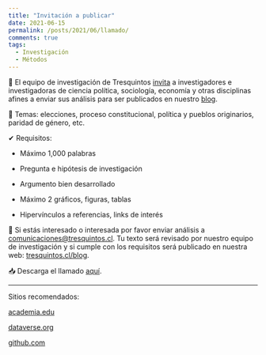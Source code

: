 ```yaml
---
title: "Invitación a publicar"
date: 2021-06-15
permalink: /posts/2021/06/llamado/
comments: true
tags:
  - Investigación
  - Métodos
---
```


📢 El equipo de investigación de Tresquintos [invita](https://www.dropbox.com/s/vgnrxskmk98uvcb/Llamado.pdf?dl=0) a investigadores e investigadoras de ciencia política, sociología, economía y otras disciplinas afines a enviar sus análisis para ser publicados en nuestro [blog](https://tresquintos.cl/blog/).


📝 Temas: elecciones, proceso constitucional, política y pueblos originarios, paridad de género, etc.


✔ Requisitos:

  -	Máximo 1,000 palabras

  -	Pregunta e hipótesis de investigación

  -	Argumento bien desarrollado

  -	Máximo 2 gráficos, figuras, tablas

  -	Hipervínculos a referencias, links de interés


🤖 Si estás interesado o interesada por favor enviar análisis a [comunicaciones@tresquintos.cl](comunicaciones@tresquintos.cl). Tu texto será revisado por nuestro equipo de investigación y si cumple con los requisitos será publicado en nuestra web: [tresquintos.cl/blog](https://tresquintos.cl/blog/).  


📥 Descarga el llamado [aquí](https://www.dropbox.com/s/vgnrxskmk98uvcb/Llamado.pdf?dl=0).

---

Sitios recomendados:

[academia.edu](https://www.academia.edu/)

[dataverse.org](https://dataverse.org/)

[github.com](https://github.com/)

